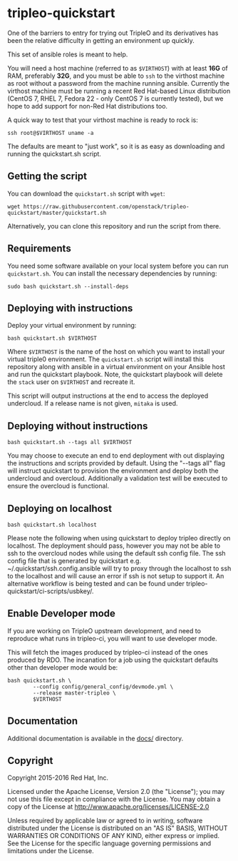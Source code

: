 # tripleo-quickstart

One of the barriers to entry for trying out TripleO and its derivatives
has been the relative difficulty in getting an environment up quickly.

This set of ansible roles is meant to help.

You will need a host machine (referred to as `$VIRTHOST`) with at least **16G**
of RAM, preferably **32G**, and you must be able to `ssh` to the virthost
machine as root without a password from the machine running ansible. Currently
the virthost machine must be running a recent Red Hat-based Linux distribution
(CentOS 7, RHEL 7, Fedora 22 - only CentOS 7 is currently tested), but we hope to
add support for non-Red Hat distributions too.

A quick way to test that your virthost machine is ready to rock is:

    ssh root@$VIRTHOST uname -a

The defaults are meant to "just work", so it is as easy as downloading
and running the quickstart.sh script.

## Getting the script

You can download the `quickstart.sh` script with `wget`:

    wget https://raw.githubusercontent.com/openstack/tripleo-quickstart/master/quickstart.sh

Alternatively, you can clone this repository and run the script from
there.

## Requirements

You need some software available on your local system before you can run
`quickstart.sh`. You can install the necessary dependencies by running:

    sudo bash quickstart.sh --install-deps

## Deploying with instructions

Deploy your virtual environment by running:

    bash quickstart.sh $VIRTHOST

Where `$VIRTHOST` is the name of the host on which you want to install
your virtual triple0 environment. The `quickstart.sh` script will
install this repository along with ansible in a virtual environment on
your Ansible host and run the quickstart playbook. Note, the
quickstart playbook will delete the `stack` user on `$VIRTHOST` and
recreate it.

This script will output instructions at the end to access the deployed
undercloud. If a release name is not given, `mitaka` is used.

## Deploying without instructions

    bash quickstart.sh --tags all $VIRTHOST

You may choose to execute an end to end deployment with out displaying
the instructions and scripts provided by default.  Using the "--tags all"
flag will instruct quickstart to provision the environment and deploy
both the undercloud and overcloud.  Additionally a validation test will
be executed to ensure the overcloud is functional.

## Deploying on localhost

    bash quickstart.sh localhost

Please note the following when using quickstart to deploy tripleo directly on localhost.
The deployment should pass, however you may not be able to ssh to the overcloud nodes while
using the default ssh config file. The ssh config file that is generated by quickstart
e.g. ~/.quickstart/ssh.config.ansible will try to proxy through the localhost to ssh
to the localhost and will cause an error if ssh is not setup to support it.  An alternative
workflow is being tested and can be found under tripleo-quickstart/ci-scripts/usbkey/.

## Enable Developer mode

If you are working on TripleO upstream development, and need to reproduce
what runs in tripleo-ci, you will want to use developer mode.

This will fetch the images produced by tripleo-ci instead of the ones produced
by RDO. The incanation for a job using the quickstart defaults other than
developer mode would be:

    bash quickstart.sh \
            --config config/general_config/devmode.yml \
            --release master-tripleo \
            $VIRTHOST

## Documentation

Additional documentation is available in the [docs/](docs/) directory.

## Copyright

Copyright 2015-2016 Red Hat, Inc.

Licensed under the Apache License, Version 2.0 (the "License"); you may
not use this file except in compliance with the License. You may obtain
a copy of the License at <http://www.apache.org/licenses/LICENSE-2.0>

Unless required by applicable law or agreed to in writing, software
distributed under the License is distributed on an "AS IS" BASIS,
WITHOUT WARRANTIES OR CONDITIONS OF ANY KIND, either express or implied.
See the License for the specific language governing permissions and
limitations under the License.

